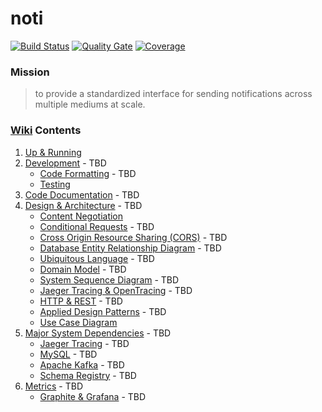# noti

[![Build Status](https://travis-ci.org/freerjm/noti.svg?branch=master)](https://travis-ci.org/freerjm/noti)
[![Quality Gate](https://sonarcloud.io/api/project_badges/measure?project=com.jonfreer%3Anoti&metric=alert_status)](https://sonarcloud.io/dashboard?id=com.jonfreer%3Anoti)
[![Coverage](https://sonarcloud.io/api/project_badges/measure?project=com.jonfreer%3Anoti&metric=coverage)](https://sonarcloud.io/component_measures?id=com.jonfreer%3Anoti&metric=Coverage)

### Mission

>to provide a standardized interface for sending notifications across multiple mediums at scale.

### [Wiki](https://github.com/freerjm/noti/wiki/Wiki) Contents

1. [Up & Running](https://github.com/freerjm/noti/wiki/Up-and-Running)
2. [Development]() - TBD
    - [Code Formatting]() - TBD
    - [Testing](https://github.com/freerjm/noti/wiki/Testing)
3.  [Code Documentation]() - TBD
4. [Design & Architecture]() - TBD
    - [Content Negotiation](https://github.com/freerjm/noti/wiki/Content-Negotiation)
    - [Conditional Requests]() - TBD
    - [Cross Origin Resource Sharing (CORS)]() - TBD
    - [Database Entity Relationship Diagram]() - TBD
    - [Ubiquitous Language]() - TBD
    - [Domain Model]() - TBD
    - [System Sequence Diagram]() - TBD
    - [Jaeger Tracing & OpenTracing]() - TBD
    - [HTTP & REST]() - TBD
    - [Applied Design Patterns]() - TBD
    - [Use Case Diagram](https://github.com/freerjm/noti/wiki/Use-Cases)
5. [Major System Dependencies]() - TBD
    - [Jaeger Tracing]() - TBD
    - [MySQL]() - TBD
    - [Apache Kafka]() - TBD
    - [Schema Registry]() - TBD
6. [Metrics]() - TBD
    - [Graphite & Grafana]() - TBD
